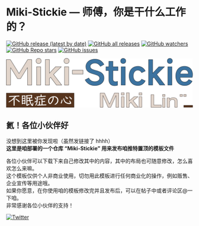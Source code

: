 # Miki-Stickie — 师傅，你是干什么工作的？  
[![GitHub release (latest by date)][versions]][My-Projects]
[![GitHub all releases][Downloads]][My-Projects]
[![GitHub watchers][github-watchers]][watching]
[![GitHub Repo stars][github-r-s]][star]
[![GitHub issues][issues]][miki-stickie-issues]

[![Miki-Stickie][miki-stickie]][Github]
## 氦！各位小伙伴好  
没想到这里被你发现啦（虽然发链接了 hhhh）  
**这里是咱部署的一个仓库 “Miki-Stickie” 用来发布咱推特置顶的模板文件**  

各位小伙伴可以下载下来自己修改其中的内容，其中的布局也可随意修改，怎么喜欢怎么来嘛。  
这个模板仅供个人非商业使用，切勿用此模板进行任何商业化的操作，例如贩售、企业宣传等用途哦。  
如果你愿意，在你使用咱的模板修改完并且发布后，可以在帖子中或者评论区@一下咱。  
非常感谢各位小伙伴的支持！  


[![Twitter][twitter]](https://twitter.com/Miki_Lin_CN)


<!--跳转地址（按顺序）-->
[My-Projects]: https://github.com/MikiLin-wiviw/Miki-Stickie
[watching]: https://github.com/MikiLin-wiviw/Miki-Stickie/watchers
[star]: https://github.com/MikiLin-wiviw/Miki-Stickie/stargazers
[miki-stickie-issues]: https://github.com/MikiLin-wiviw/Miki-Stickie/issues
[Github]: https://github.com/MikiLin-wiviw/Miki-Stickie

<!--URL地址（按顺序）-->
[versions]: https://img.shields.io/github/v/release/MikiLin-wiviw/Miki-Stickie?color=73bd62&logoColor=73bd62&label=Versions&logo=CLion&logoWidth=11
[Downloads]: https://img.shields.io/github/downloads/MikiLin-wiviw/Miki-Stickie/total?label=Downloads&logo=DocuSign
[github-watchers]: https://img.shields.io/github/watchers/MikiLin-wiviw/Miki-Stickie?logo=CodeSandbox&color=critical&logoColor=db664f
[github-r-s]: https://img.shields.io/github/stars/MikiLin-wiviw/Miki-Stickie?logo=CodeSandbox&color=critical&logoColor=db664f
[issues]: https://img.shields.io/github/issues-raw/MikiLin-wiviw/Miki-Stickie?logo=Bitrise
[miki-stickie]: ./data/miki-stickie-logo.svg
[twitter]: https://img.shields.io/badge/dynamic/json?url=https%3A%2F%2Fapi.swo.moe%2Fstats%2Ftwitter%2FMiki_Lin_CN&query=count&color=1da1f2&label=Twitter&labelColor=5d5d5d&logo=twitter&suffix=+Follows&cacheSeconds=3600